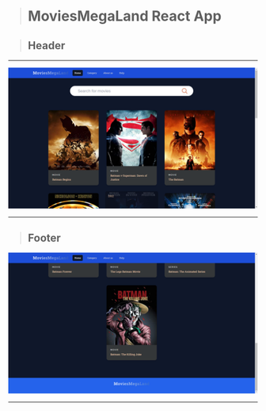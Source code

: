 > # MoviesMegaLand React App  
  

> ## Header
<hr/>  

![Headder React App](/image/1image.png)    

<hr/>  

> ## Footer


![Headder React App](/image/2image.png)    

<hr/>
